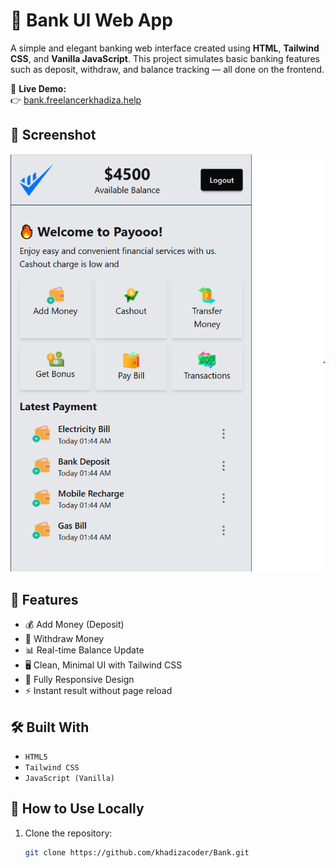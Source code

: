 # 🏦 Bank UI Web App

A simple and elegant banking web interface created using **HTML**, **Tailwind CSS**, and **Vanilla JavaScript**. This project simulates basic banking features such as deposit, withdraw, and balance tracking — all done on the frontend.

🔗 **Live Demo:**  
👉 [bank.freelancerkhadiza.help](https://bank.freelancerkhadiza.help)


## 📸 Screenshot

![screenshot](screenshot.png)


## 🚀 Features

- 💰 Add Money (Deposit)
- 🧾 Withdraw Money
- 📊 Real-time Balance Update
- 🖥️ Clean, Minimal UI with Tailwind CSS
- 📱 Fully Responsive Design
- ⚡ Instant result without page reload


## 🛠️ Built With

- `HTML5`
- `Tailwind CSS`
- `JavaScript (Vanilla)`


## 🔧 How to Use Locally

1. Clone the repository:
   ```bash
   git clone https://github.com/khadizacoder/Bank.git
